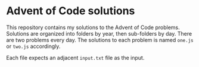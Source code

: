 # Advent of Code solutions

This repository contains my solutions to the Advent of Code problems. Solutions are organized into folders by year, then sub-folders by day. There are two problems every day. The solutions to each problem is named `one.js` or `two.js` accordingly.

Each file expects an adjacent `input.txt` file as the input.
